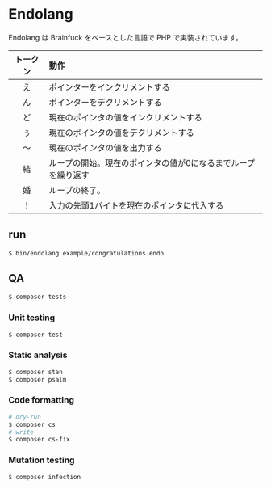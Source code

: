 # Endolang
Endolang は Brainfuck をベースとした言語で PHP で実装されています。

|トークン| 動作                              |
|:-:|:--------------------------------|
|え| ポインターをインクリメントする                 |
|ん| ポインターをデクリメントする                  |
|ど| 現在のポインタの値をインクリメントする             |
|ぅ| 現在のポインタの値をデクリメントする              |
|〜| 現在のポインタの値を出力する                  |
|結| ループの開始。現在のポインタの値が0になるまでループを繰り返す |
|婚| ループの終了。                         |
|！| 入力の先頭1バイトを現在のポインタに代入する          |

## run
```bash
$ bin/endolang example/congratulations.endo
```

## QA
```bash
$ composer tests
```

### Unit testing
```bash
$ composer test
```

### Static analysis
```bash
$ composer stan
$ composer psalm
```

### Code formatting
```bash
# dry-run
$ composer cs
# write
$ composer cs-fix
```

### Mutation testing
```bash
$ composer infection
```
